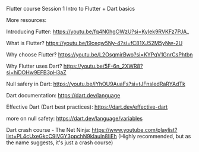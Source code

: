 Flutter course
Session 1
Intro to Flutter + Dart basics

More resources:

  Introducing Futter:
  https://youtu.be/fq4N0hgOWzU?si=KyIek9RVKFz7PJA_

  What is Flutter?
  https://youtu.be/I9ceqw5Ny-4?si=fC81XJ52M5yNw-2U

  Why choose Flutter?
  https://youtu.be/L2OsgmirBwo?si=KYPqV1GnrCsPhtbn

  Why Flutter uses Dart?
  https://youtu.be/5F-6n_2XWR8?si=hiDOHw9EFB3pH3aZ

  Null safery in Dart:
  https://youtu.be/iYhOU9AuaFs?si=tJFnsIedRaRYAdTk

  Dart documentation:
  https://dart.dev/language

  Effective Dart (Dart best practices):
  https://dart.dev/effective-dart
  
  more on null safety:
  https://dart.dev/language/variables

  Dart crash course - The Net Ninja:
  https://www.youtube.com/playlist?list=PL4cUxeGkcC9iVGY3ppchN9kIauln8IiEh
  (Highly recommended, but as the name suggests, it's just a crash course)

  
